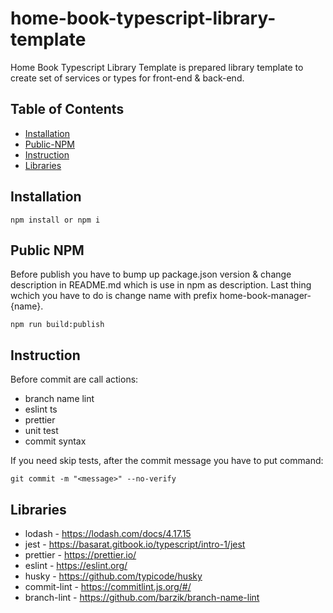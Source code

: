 # home-book-typescript-library-template

Home Book Typescript Library Template is prepared library template to create set of services or types for front-end & back-end.

## Table of Contents

- [Installation](#Installation)
- [Public-NPM](#Public-NPM)
- [Instruction](#InstructionM)
- [Libraries](#Libraries)

## Installation

```
npm install or npm i
```

## Public NPM

Before publish you have to bump up package.json version & change description in README.md which is use in npm as description. Last thing wchich you have to do is change name with prefix home-book-manager-{name}.

```
npm run build:publish
```

## Instruction

Before commit are call actions:

- branch name lint
- eslint ts
- prettier
- unit test
- commit syntax

If you need skip tests, after the commit message you have to put command:

```
git commit -m "<message>" --no-verify
```

## Libraries

- lodash - https://lodash.com/docs/4.17.15
- jest - https://basarat.gitbook.io/typescript/intro-1/jest
- prettier - https://prettier.io/
- eslint - https://eslint.org/
- husky - https://github.com/typicode/husky
- commit-lint - https://commitlint.js.org/#/
- branch-lint - https://github.com/barzik/branch-name-lint
